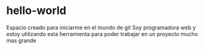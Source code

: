 # hello-world
Espacio creado para iniciarme en el mundo de git
Soy programadora web y estoy utilizando esta herramienta para poder trabajar en un proyecto mucho mas grande
